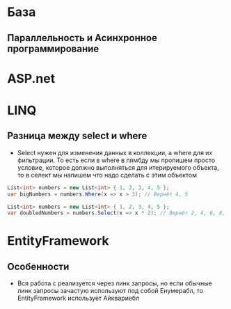 # База
    

## Параллельность и Асинхронное программирование

# ASP.net

# LINQ


## Разница между select и where

- Select нужен для изменения данных в коллекции, а where для их фильтрации. То есть если в where в лямбду мы пропишем просто условие, которое должно выполняться для итерируемого объекта, то в селект мы напишем что надо сделать с этим объектом

```csharp
List<int> numbers = new List<int> { 1, 2, 3, 4, 5 };
var bigNumbers = numbers.Where(x => x > 3); // Вернёт 4, 5

List<int> numbers = new List<int> { 1, 2, 3, 4, 5 };
var doubledNumbers = numbers.Select(x => x * 2); // Вернёт 2, 4, 6, 8, 10
```

# EntityFramework

## Особенности

- Вся работа с реализуется через линк запросы, но если обычные линк запросы зачастую используют под собой Енумерабл, то EntityFramework использует Айквариебл